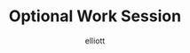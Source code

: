 ---
layout: post
author: elliott
title: "Optional Work Session"
category: notes
mode: Remote
published: true
---